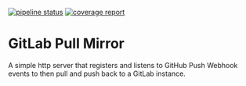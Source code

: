 [![pipeline status](https://gitlab.com/yakshaving.art/git-pull-mirror/badges/master/pipeline.svg)](https://gitlab.com/yakshaving.art/git-pull-mirror/commits/master)
[![coverage report](https://gitlab.com/yakshaving.art/git-pull-mirror/badges/master/coverage.svg)](https://gitlab.com/yakshaving.art/git-pull-mirror/commits/master)
# GitLab Pull Mirror

A simple http server that registers and listens to GitHub Push Webhook events
to then pull and push back to a GitLab instance.
